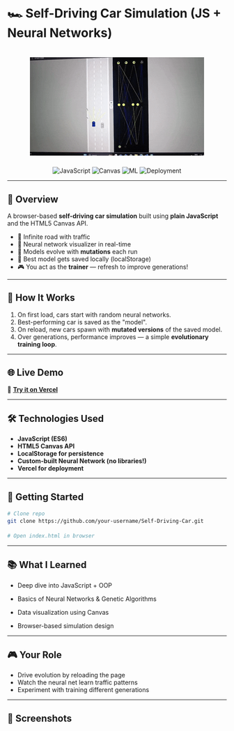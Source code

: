 # 🏎️ Self-Driving Car Simulation (JS + Neural Networks)

<div align="center">

# <div><img src="car_g.gif" alt="Screenshot" /></div>


![JavaScript](https://img.shields.io/badge/JavaScript-ES6+-yellow)
![Canvas](https://img.shields.io/badge/Canvas-2D-blue)
![ML](https://img.shields.io/badge/Neural%20Networks-ML-green)
![Deployment](https://img.shields.io/badge/Deployment-Vercel-black)

</div>

---

## 📌 Overview

A browser-based **self-driving car simulation** built using **plain JavaScript** and the HTML5 Canvas API.

- 🚗 Infinite road with traffic
- 🧠 Neural network visualizer in real-time
- 🔄 Models evolve with **mutations** each run
- 💾 Best model gets saved locally (localStorage)
- 🎮 You act as the **trainer** — refresh to improve generations!

---

## 🎯 How It Works

1. On first load, cars start with random neural networks.
2. Best-performing car is saved as the "model".
3. On reload, new cars spawn with **mutated versions** of the saved model.
4. Over generations, performance improves — a simple **evolutionary training loop**.

---

## 🌐 Live Demo

🔗 [**Try it on Vercel**](https://self-driving-car-js-sand.vercel.app/)

---

## 🛠️ Technologies Used

- **JavaScript (ES6)**
- **HTML5 Canvas API**
- **LocalStorage for persistence**
- **Custom-built Neural Network (no libraries!)**
- **Vercel for deployment**

---

## 🚀 Getting Started

```bash
# Clone repo
git clone https://github.com/your-username/Self-Driving-Car.git

# Open index.html in browser
```

---

## 📚 What I Learned

- Deep dive into JavaScript + OOP

- Basics of Neural Networks & Genetic Algorithms

- Data visualization using Canvas

- Browser-based simulation design

---

## 🎮 Your Role

- Drive evolution by reloading the page
- Watch the neural net learn traffic patterns
- Experiment with training different generations

---

## 📸 Screenshots
